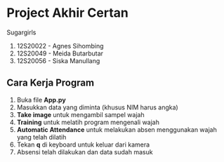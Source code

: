 # Project Akhir Certan
Sugargirls 
1. 12S20022 - Agnes Sihombing
2. 12S20049 - Meida Butarbutar
3. 12S20056 - Siska Manullang

## Cara Kerja Program
1. Buka file **App.py**
2. Masukkan data yang diminta (khusus NIM harus angka)
3. **Take image** untuk mengambil sampel wajah
4. **Training** untuk melatih program mengenali wajah
5. **Automatic Attendance** untuk melakukan absen menggunakan wajah yang telah dilatih
6. Tekan **q** di keyboard untuk keluar dari kamera
7. Absensi telah dilakukan dan data sudah masuk 
